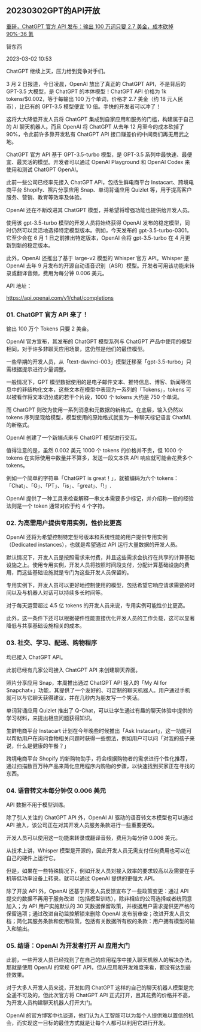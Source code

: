 ## 20230302GPT的API开放

[重磅，ChatGPT 官方 API 发布：输出 100 万词只要 2.7 美金，成本砍掉 90%-36 氪](https://36kr.com/p/2153710962839814)

智东西

2023-03-02 10:53

ChatGPT 继续上天，压力给到竞争对手们。

3 月 2 日报道，今日凌晨，OpenAI 放出了真正的 ChatGPT API，不是背后的 GPT-3.5 大模型，是 ChatGPT 的本体模型！ChatGPT API 价格为 1k tokens/$0.002，等于每输出 100 万个单词，价格才 2.7 美金（约 18 元人民币），比已有的 GPT-3.5 模型便宜 10 倍。手快的开发者可以冲了！

这将大大降低开发人员将 ChatGPT 集成到自家应用和服务的门槛，构建属于自己的 AI 聊天机器人。而且 OpenAI 将 ChatGPT 从去年 12 月至今的成本砍掉了 90%，令此前许多靠开发私有 ChatGPT API 接口赚差价的中间商们再无用武之地。

ChatGPT 官方 API 基于 GPT-3.5-turbo 模型，是 GPT-3.5 系列中最快速、最便宜、最灵活的模型。开发者可以通过 OpenAI Playground 和 OpenAI Codex 来使用和测试 ChatGPT OpenAI。

此前一些公司已经率先接入 ChatGPT API，包括生鲜电商平台 Instacart、跨境电商平台 Shopify、照片分享应用 Snap、单词背诵应用 Quizlet 等，用于提高客户服务、营销、教育等效率及体验。

OpenAI 还在不断改进其 ChatGPT 模型，并希望将增强功能也提供给开发人员。

使用该 gpt-3.5-turbo 模型的开发人员将始终获得 OpenAI 发布的稳定模型，同时仍然可以灵活地选择特定模型版本。例如，今天发布的 gpt-3.5-turbo-0301，它至少会在 6 月 1 日之前推出特定版本，OpenAI 会将 gpt-3.5-turbo 在 4 月更新到新的稳定版本。

此外，OpenAI 还推出了基于 large-v2 模型的 Whisper 官方 API。Whisper 是 OpenAI 去年 9 月发布的开源自动语音识别（ASR）模型。开发者可用该功能来转录或翻译音频，费用为每分钟 0.006 美元。

API 地址：

https://api.openai.com/v1/chat/completions

### 01. ChatGPT 官方 API 来了！

输出 100 万个 Tokens 只要 2 美金。

OpenAI 官方宣布，其发布的 ChatGPT 模型系列与 ChatGPT 产品中使用的模型相同，对于许多非聊天应用场景，这仍然是他们的最佳模型。

一些早期的开发人员，从「text-davinci-003」模型迁移至「gpt-3.5-turbo」只需根据提示进行少量调整。

一般情况下，GPT 模型数据使用的是电子邮件文本、推特信息、博客、新闻等信息中的非结构化文本，这些文本在模型中表现为一系列的「Tokens」，tokens 可以被看作将文本切分成的若干个片段，1000 个 tokens 大约是 750 个单词。

而 ChatGPT 则改为使用一系列消息和元数据的新格式。在底层，输入仍然以 tokens 序列呈现给模型，模型使用的原始格式就变为一种聊天标记语言 ChatML 的新格式。

OpenAI 创建了一个新端点来与 ChatGPT 模型进行交互。

值得注意的是，虽然 0.002 美元 1000 个 tokens 的价格并不贵，但 1000 个 tokens 在实际使用中数量并不算多，发送一段文本供 API 响应就可能会花费多个 tokens。

例如一个简单的字符串「ChatGPT is great！」，就被编码为六个 tokens：「Chat」、「G」、「PT」、「is」、「great」、「!」.

OpenAI 提供了一种工具来检查解释一串文本需要多少标记，并介绍称一般的经验法则是一个 token 通常对应于约 4 个字符。

### 02. 为高需用户提供专用实例，性价比更高

OpenAI 还将为希望控制特定型号版本和系统性能的用户提供专用实例（Dedicated instances），也就是希望通过 API 运行大量数据的开发人员。

默认情况下，开发人员是按照需求来付费，并且这些需求会执行在共享的计算基础设施之上。使用专用实例，开发人员将按照时间段支付，分配计算基础设施的费用，而这些基础设施就是专门为这些开发人员保留的。

专用实例下，开发人员可以更好地控制使用的模型，包括希望它响应请求需要的时间以及与机器人对话可以持续多长时间等。

对于每天运营超过 4.5 亿 tokens 的开发人员来说，专用实例可能性价比更高。

此外，这一条件下还可以根据硬件性能直接优化开发人员的工作负载，这可以显著降低与共享基础设施相关的成本。

### 03. 社交、学习、配送、购物程序

均已接入 ChatGPT API。

此前已经有几家公司接入 ChatGPT API 来创建聊天界面。

照片分享应用 Snap，本周推出通过 ChatGPT API 接入的「My AI for Snapchat+」功能，其提供了一个友好的、可定制的聊天机器人。用户通过手机就可以与它聊天获得建议，并在几秒内为朋友写一个笑话。

单词背诵应用 Quizlet 推出了 Q-Chat，可以让学生通过有趣的聊天体验中提供的学习材料，来提出相应问题获得知识。

生鲜电商平台 Instacart 计划在今年晚些时候推出「Ask Instacart」，这一功能可以帮助用户在询问食物相关问题时获得一些想法，例如用户可以问「对我的孩子来说，什么是健康的午餐？」

跨境电商平台 Shopify 的新购物助手，将会根据购物者的需求进行个性化推荐，通过扫描数百万种产品来简化应用程序内购物的步骤，以快速找到买家正在寻找的东西。

### 04. 语音转文本每分钟仅 0.006 美元

API 数据不用于模型训练。

除了引人关注的 ChatGPT API 外，OpenAI AI 驱动的语音转文本模型也可以通过 API 接入，该公司正在对其开发人员服务条款进行一些重要更改。

开发人员可以使用这一功能来转录或翻译音频，费用为每分钟 0.006 美元。

从技术上讲，Whisper 模型是开源的，因此开发人员无需支付任何费用也可以在自己的硬件上运行它。

但是，如果在一些特殊情况下，例如开发人员对接入效率的要求较高以及需要在手机等低功率设备上转录。就可以通过 OpenAI 提供的更强大 API。

除了开放 API 外，OpenAI 还基于开发人员反馈宣布了一些政策变更：通过 API 提交的数据不再用于服务改进（包括模型训练），除非相应的公司选择或者统同意加入；为 API 用户实施默认的 30 天数据保留政策，并根据用户需求提供更严格的保留选项；通过改进自动监控解锁来删除 OpenAI 发布前审查；改进开发人员文档；简化其服务条款和使用政策，包括有关数据所有权的条款：用户拥有模型的输入和输出。

### 05. 结语：OpenAI 为开发者打开 AI 应用大门

此前，一些开发人员已经找到了在自己的应用程序中接入聊天机器人的解决办法，那就是使用 OpenAI 的常规 GPT API，但从应用和开发难度来看，都没有达到最佳效果。

对于大多人开发人员来说，开发如同 ChatGPT 这样的自己的聊天机器人模型是完全遥不可及的，但此次官方将 ChatGPT API 正式打开，且其花费的价格并不高，为开发人员构建聊天机器人打开大门。

OpenAI 的官方博客中也谈道，他们认为人工智能可以为每个人提供难以置信的机会，而实现这一目标的最佳方式就是让每个人都可以利用它进行开发。

